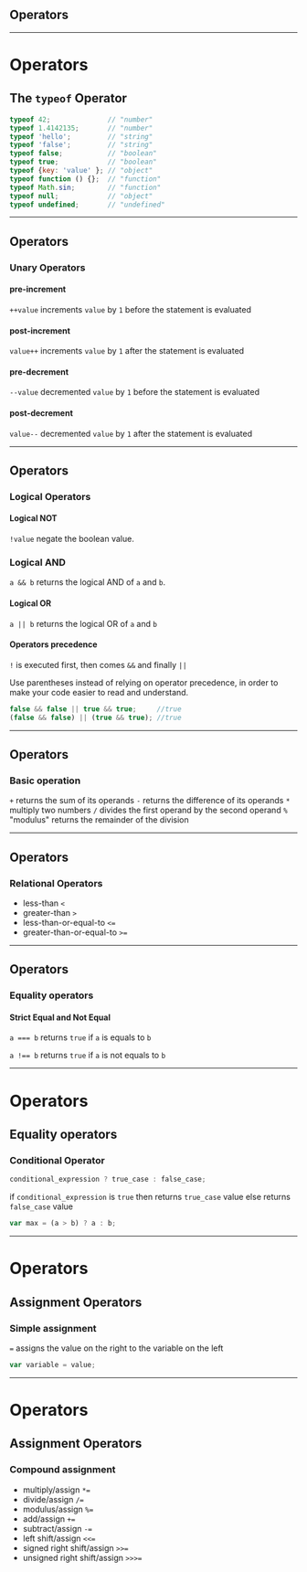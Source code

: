 ## Operators

- - -

# Operators

## The `typeof` Operator

```js
typeof 42;              // "number"
typeof 1.4142135;       // "number"
typeof 'hello';         // "string"
typeof 'false';         // "string"
typeof false;           // "boolean"
typeof true;            // "boolean"
typeof {key: 'value' }; // "object"
typeof function () {};  // "function"
typeof Math.sin;        // "function"
typeof null;            // "object"
typeof undefined;       // "undefined"
```

- - -

## Operators

### Unary Operators

#### pre-increment

`++value` increments `value` by `1` before the statement is evaluated

#### post-increment

`value++` increments `value` by `1` after the statement is evaluated

#### pre-decrement

`--value` decremented `value` by `1` before the statement is evaluated

#### post-decrement

`value--` decremented `value` by `1` after the statement is evaluated

- - -

## Operators

### Logical Operators

#### Logical NOT

`!value` negate the boolean value.

### Logical AND

`a && b` returns the logical AND of `a` and `b`.

#### Logical OR

`a || b` returns the logical OR of `a` and `b`

#### Operators precedence

`!` is executed first, then comes `&&` and finally `||`

Use parentheses instead of relying on operator precedence,
in order to make your code easier to read and understand.

```js
false && false || true && true;     //true
(false && false) || (true && true); //true
```

- - -

## Operators

### Basic operation

`+` returns the sum of its operands
`-` returns the difference of its operands
`*` multiply two numbers
`/` divides the first operand by the second operand
`%` "modulus" returns the remainder of the division

- - -

## Operators

### Relational Operators

* less-than `<`
* greater-than `>`
* less-than-or-equal-to `<=`
* greater-than-or-equal-to `>=`

- - -

## Operators

### Equality operators

#### Strict Equal and Not Equal

`a === b` returns `true` if `a` is equals to `b`

`a !== b` returns `true` if `a` is not equals to `b`

- - -

# Operators

## Equality operators

### Conditional Operator

```js
conditional_expression ? true_case : false_case;
```

if `conditional_expression` is `true`
then returns `true_case` value
else returns `false_case` value

```js
var max = (a > b) ? a : b;
```

- - -

# Operators

## Assignment Operators

### Simple assignment

`=` assigns the value on the right to the variable on the left

```js
var variable = value;
```

- - -

# Operators

## Assignment Operators

### Compound assignment

* multiply/assign `*=`
* divide/assign `/=`
* modulus/assign `%=`
* add/assign `+=`
* subtract/assign `-=`
* left shift/assign `<<=`
* signed right shift/assign `>>=`
* unsigned right shift/assign `>>>=`

